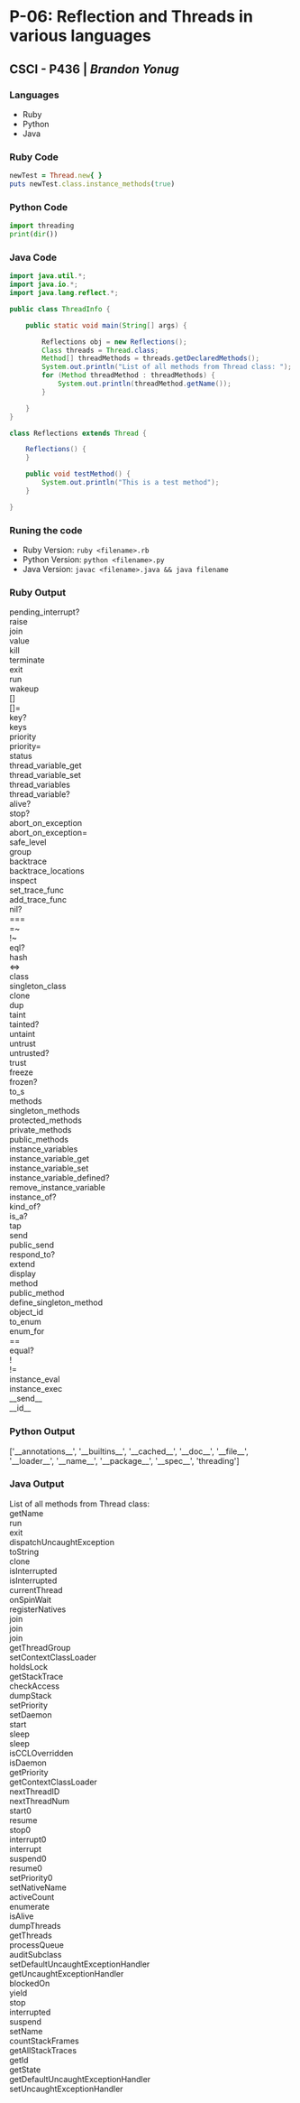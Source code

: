 # P-06: Reflection and Threads in various languages

## CSCI - P436 | _Brandon Yonug_

### Languages

* Ruby
* Python
* Java

### Ruby Code

```ruby
newTest = Thread.new{ }
puts newTest.class.instance_methods(true)
```

### Python Code

```python
import threading
print(dir())
```

### Java Code

```java
import java.util.*;
import java.io.*;
import java.lang.reflect.*;

public class ThreadInfo {

    public static void main(String[] args) {

        Reflections obj = new Reflections();
        Class threads = Thread.class;
        Method[] threadMethods = threads.getDeclaredMethods();
        System.out.println("List of all methods from Thread class: ");
        for (Method threadMethod : threadMethods) {
            System.out.println(threadMethod.getName());
        }

    }
}

class Reflections extends Thread {

    Reflections() {
    }

    public void testMethod() {
        System.out.println("This is a test method");
    }

}
```

### Runing the code

* Ruby Version: `ruby <filename>.rb`
* Python Version: `python <filename>.py`
* Java Version: `javac <filename>.java && java filename`

### Ruby Output  
pending_interrupt?  
raise  
join  
value  
kill  
terminate  
exit  
run  
wakeup  
[]  
[]\=  
key?  
keys  
priority  
priority\=  
status  
thread_variable_get  
thread_variable_set  
thread_variables  
thread_variable?  
alive?  
stop?  
abort_on_exception  
abort_on_exception=  
safe_level  
group  
backtrace  
backtrace_locations  
inspect  
set_trace_func  
add_trace_func  
nil?  
\=\=\=  
\=~  
!~  
eql?  
hash  
<\=>  
class  
singleton_class  
clone  
dup  
taint  
tainted?  
untaint  
untrust  
untrusted?  
trust  
freeze  
frozen?  
to_s  
methods  
singleton_methods  
protected_methods  
private_methods  
public_methods  
instance_variables  
instance_variable_get  
instance_variable_set  
instance_variable_defined?  
remove_instance_variable  
instance_of?  
kind_of?  
is_a?  
tap  
send  
public_send  
respond_to?  
extend  
display  
method  
public_method  
define_singleton_method  
object_id  
to_enum  
enum_for  
\=\=  
equal?  
!  
!=  
instance_eval  
instance_exec  
\_\_send\_\_  
\_\_id\_\_  

### Python Output

['\_\_annotations\_\_', '\_\_builtins\_\_', '\_\_cached\_\_', '\_\_doc\_\_', '\_\_file\_\_', '\_\_loader\_\_', '\_\_name\_\_', '\_\_package\_\_', '\_\_spec\_\_', 'threading']

### Java Output

List of all methods from Thread class:  
getName  
run  
exit  
dispatchUncaughtException  
toString  
clone  
isInterrupted  
isInterrupted  
currentThread  
onSpinWait  
registerNatives  
join  
join  
join  
getThreadGroup  
setContextClassLoader  
holdsLock  
getStackTrace  
checkAccess  
dumpStack  
setPriority  
setDaemon  
start  
sleep  
sleep  
isCCLOverridden  
isDaemon  
getPriority  
getContextClassLoader  
nextThreadID  
nextThreadNum  
start0  
resume  
stop0  
interrupt0  
interrupt  
suspend0  
resume0  
setPriority0  
setNativeName  
activeCount  
enumerate  
isAlive  
dumpThreads  
getThreads  
processQueue  
auditSubclass  
setDefaultUncaughtExceptionHandler  
getUncaughtExceptionHandler  
blockedOn  
yield  
stop  
interrupted  
suspend  
setName  
countStackFrames  
getAllStackTraces  
getId  
getState  
getDefaultUncaughtExceptionHandler  
setUncaughtExceptionHandler